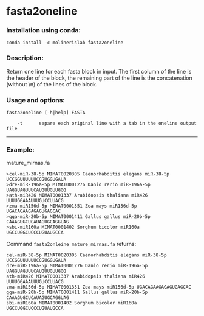 # fasta2oneline

### Installation using conda:
```conda install -c molinerislab fasta2oneline```

### Description:
Return one line for each fasta block in input. The first column of the line is the header of the block, the remaining part of the line is the concatenation (without \n) of the lines of the block.


### Usage and options:
```
fasta2oneline [-h|help] FASTA

    -t      separe each original line with a tab in the oneline output file
```

______________________________

### Example:
mature_mirnas.fa
```
>cel-miR-38-5p MIMAT0020305 Caenorhabditis elegans miR-38-5p
UCCGGUUUUUUCCGUGGUGAUA
>dre-miR-196a-5p MIMAT0001276 Danio rerio miR-196a-5p
UAGGUAGUUUCAUGUUGUUGGG
>ath-miR426 MIMAT0001337 Arabidopsis thaliana miR426
UUUUGGAAAUUUGUCCUUACG
>zma-miR156d-5p MIMAT0001351 Zea mays miR156d-5p
UGACAGAAGAGAGUGAGCAC
>gga-miR-20b-5p MIMAT0001411 Gallus gallus miR-20b-5p
CAAAGUGCUCAUAGUGCAGGUAG
>sbi-miR160a MIMAT0001402 Sorghum bicolor miR160a
UGCCUGGCUCCCUGUAUGCCA
```

Command ``` fasta2onleine mature_mirnas.fa ``` returns:
```
cel-miR-38-5p MIMAT0020305 Caenorhabditis elegans miR-38-5p  UCCGGUUUUUUCCGUGGUGAUA
dre-miR-196a-5p MIMAT0001276 Danio rerio miR-196a-5p  UAGGUAGUUUCAUGUUGUUGGG
ath-miR426 MIMAT0001337 Arabidopsis thaliana miR426  UUUUGGAAAUUUGUCCUUACG
zma-miR156d-5p MIMAT0001351 Zea mays miR156d-5p UGACAGAAGAGAGUGAGCAC
gga-miR-20b-5p MIMAT0001411 Gallus gallus miR-20b-5p  CAAAGUGCUCAUAGUGCAGGUAG
sbi-miR160a MIMAT0001402 Sorghum bicolor miR160a  UGCCUGGCUCCCUGUAUGCCA
```
